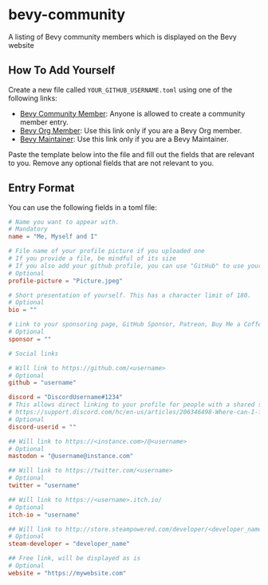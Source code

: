 # bevy-community
A listing of Bevy community members which is displayed on the Bevy website

## How To Add Yourself

Create a new file called `YOUR_GITHUB_USERNAME.toml` using one of the following links:
* [Bevy Community Member](https://github.com/bevyengine/bevy-community/new/main/Community%20Members): Anyone is allowed to create a community member entry.
* [Bevy Org Member](https://github.com/bevyengine/bevy-community/new/main/Org%20Members): Use this link only if you are a Bevy Org member.
* [Bevy Maintainer](https://github.com/bevyengine/bevy-community/new/main/Maintainers): Use this link only if you are a Bevy Maintainer.

Paste the template below into the file and fill out the fields that are relevant to you. Remove any optional fields that are not relevant to you.

## Entry Format

You can use the following fields in a toml file:

```toml
# Name you want to appear with.
# Mandatory
name = "Me, Myself and I"

# File name of your profile picture if you uploaded one
# If you provide a file, be mindful of its size
# If you also add your github profile, you can use "GitHub" to use your GitHub profile picture
# Optional
profile-picture = "Picture.jpeg"

# Short presentation of yourself. This has a character limit of 180.
# Optional
bio = ""

# Link to your sponsoring page, GitHub Sponsor, Patreon, Buy Me a Coffee, ...
# Optional
sponsor = ""

# Social links

# Will link to https://github.com/<username>
# Optional
github = "username"

discord = "DiscordUsername#1234"
# This allows direct linking to your profile for people with a shared server
# https://support.discord.com/hc/en-us/articles/206346498-Where-can-I-find-my-User-Server-Message-ID-
# Optional
discord-userid = ""

## Will link to https://<instance.com>/@<username>
# Optional
mastodon = "@username@instance.com"

## Will link to https://twitter.com/<username>
# Optional
twitter = "username"

## Will link to https://<username>.itch.io/
# Optional
itch-io = "username"

## Will link to http://store.steampowered.com/developer/<developer_name>
# Optional
steam-developer = "developer_name"

## Free link, will be displayed as is
# Optional
website = "https://mywebsite.com"
```
